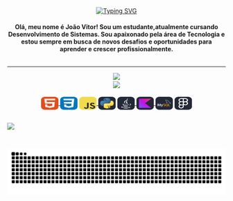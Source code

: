<div align="center">
 <a href="https://git.io/typing-svg">
   <img src="https://readme-typing-svg.demolab.com?font=Righteuos&size=35&pause=1000&color=9F4BFFC5&center=true&vCenter=true&width=435&lines=Ol%C3%A1+Galera!+%F0%9F%91%8B;Me+Chamo+Jo%C3%A3o+Vitor!" alt="Typing SVG" /></a>
  </a>
</div>


<h4 align="center">Olá, meu nome é João Vitor! Sou um estudante,atualmente cursando Desenvolvimento de Sistemas. Sou apaixonado pela área de Tecnologia e estou sempre em busca de novos desafios e oportunidades para aprender e crescer profissionalmente.</h4>

<div style="display: flex; justify-content: center;" width="100%">
</div>

----

<div style="text-align: center;" align="center">
  <img height="190em" src="https://github-readme-stats.vercel.app/api?username=juaozinh1&theme=midnight-purple&show_icons=true">
  <br>
  <img height="160em" src="https://github-readme-stats.vercel.app/api/top-langs/?username=juaozinh1&theme=midnight-purple&layout=compact"/>
</div>

<div  align = center style="display: inline_block"><br>
  <a href="https://www.w3schools.com/html/default.asp" target="_blank" rel="noreferrer"> <img align="center" src="https://github.com/tandpfun/skill-icons/blob/main/icons/HTML.svg" alt="html5"a width="40" height="30>    
  <a href="https://www.w3schools.com/css/" target="_blank" rel="noreferrer"> <img align="center" src="https://github.com/tandpfun/skill-icons/blob/main/icons/CSS.svg" alt="css3" width="40" height="30"/></a>
  <a href="https://www.w3schools.com/js/" target="_blank" rel="noreferrer"> <img align="center" src="https://github.com/tandpfun/skill-icons/blob/main/icons/JavaScript.svg" alt="javascript" width="40" height="30/></a>
  <a href="https://www.python.org" target="_blank" rel="noreferrer"> <img align="center" src="https://github.com/tandpfun/skill-icons/blob/main/icons/Python-Dark.svg" alt="python" width="40" height="30"/></a>
  <a href="https://www.java.com/en/" target="_blank" rel="noreferrer"> <img align="center" src="https://github.com/tandpfun/skill-icons/blob/main/icons/Java-Dark.svg" alt="java" width="40" height="30" /</a>
  <a href="https://kotlinlang.org/" target="_blank" rel="noreferrer"> <img align="center" src="https://github.com/tandpfun/skill-icons/blob/main/icons/Kotlin-Dark.svg" alt="kotlin" width="40" height="30"/</a>
  <a href="https://www.mysql.com/" target="_blank" rel="noreferrer"> <img align="center" src="https://github.com/tandpfun/skill-icons/blob/main/icons/MySQL-Dark.svg" alt="mysql" width="40" height="30"/></a>
  <a href="https://www.figma.com" target="_blank" rel="noreferrer"> <img align="center" src="https://github.com/tandpfun/skill-icons/blob/main/icons/Figma-Dark.svg" alt="figma"width="40" height="30"/></a>
</div>

##

<div> 
  <a href="https://www.linkedin.com/in/jo%C3%A3o-vitor-henrique-campos-3a14b7310/" target="_blank"><img src="https://img.shields.io/badge/-LinkedIn-%230077B5?style=for-the-badge&logo=linkedin&logoColor=white" target="_blank">
                                                                                                                                                                                                                       
 </a>
</div>

#

<picture align="center">
  <source media="(prefers-color-scheme: dark)" srcset="https://raw.githubusercontent.com/juaozinh1/juaozinh1/output/github-contribution-grid-snake-dark.svg">
  <source media="(prefers-color-scheme: light)" srcset="https://raw.githubusercontent.com/juaozinh1/juaozinh1/output/github-contribution-grid-snake-dark.svg">
  <img align="center" alt="github contribution grid snake animation" src="https://raw.githubusercontent.com/juaozinh1/juaozinh1/output/github-contribution-grid-snake.svg">
</picture>


